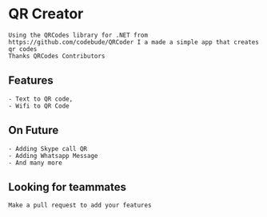 ﻿# QR Creator
	Using the QRCodes library for .NET from https://github.com/codebude/QRCoder I a made a simple app that creates qr codes
	Thanks QRCodes Contributors

## Features 
	- Text to QR code,
	- Wifi to QR Code

## On Future 

	- Adding Skype call QR
	- Adding Whatsapp Message 
	- And many more

## Looking for teammates 
	Make a pull request to add your features